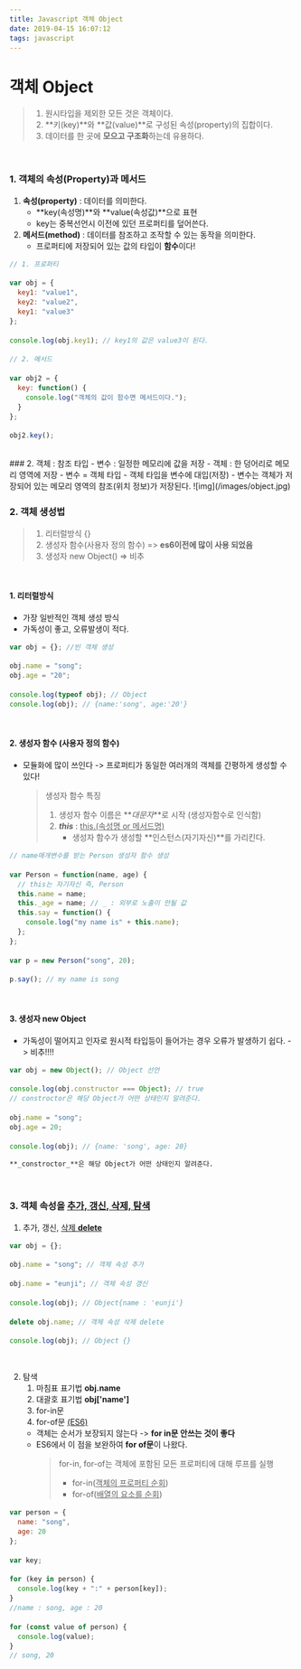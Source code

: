 ```yaml
---
title: Javascript 객체 Object
date: 2019-04-15 16:07:12
tags: javascript
---
```


# 객체 Object

> 1. 원시타입을 제외한 모든 것은 객체이다.
> 2. **키(key)**와 **값(value)**로 구성된 속성(property)의 집합이다.
> 3. 데이터를 한 곳에 **모으고 구조화**하는데 유용하다.

<br>

### 1. 객체의 속성(Property)과 메서드

1. **속성(property)** : 데이터를 의미한다.
   - **key(속성명)**와 **value(속성값)**으로 표현
   - key는 중복선언시 이전에 있던 프로퍼티를 덮어쓴다.
2. **메서드(method)** : 데이터를 참조하고 조작할 수 있는 동작을 의미한다.
   - 프로퍼티에 저장되어 있는 값의 타입이 **함수**이다!

```js
// 1. 프로퍼티

var obj = {
  key1: "value1",
  key2: "value2",
  key1: "value3"
};

console.log(obj.key1); // key1의 값은 value3이 된다.

// 2. 메서드

var obj2 = {
  key: function() {
    console.log("객체의 값이 함수면 메서드이다.");
  }
};

obj2.key();
```

<br>
### 2. 객체 : 참조 타입
- 변수 : 일정한 메모리에 값을 저장 
- 객체 : 한 덩어리로 메모리 영역에 저장
- 변수 = 객체 타입 
    - 객체 타입을 변수에 대입(저장)
      - 변수는 객체가 저장되어 있는 메모리 영역의 참조(위치 정보)가 저장된다.
![img](/images/object.jpg)
<br>

### 2. 객체 생성법

> 1. 리터럴방식 {}
> 2. 생성자 함수(사용자 정의 함수)
>    => **es6이전에 많이 사용 되었음**
> 3. 생성자 new Object()
>    => 비추

<br>

#### 1. 리터럴방식

- 가장 일반적인 객체 생성 방식
- 가독성이 좋고, 오류발생이 적다.

```js
var obj = {}; //빈 객체 생성

obj.name = "song";
obj.age = "20";

console.log(typeof obj); // Object
console.log(obj); // {name:'song', age:'20'}
```

<br>

#### 2. 생성자 함수 (사용자 정의 함수)

- 모듈화에 많이 쓰인다 -> 프로퍼티가 동일한 여러개의 객체를 간평하게 생성할 수 있다!

  > 생성자 함수 특징
  >
  > 1. 생성자 함수 이름은 **_대문자_**로 시작 (생성자함수로 인식함)
  > 2. **_this_** : <u>this.(속성명 or 메서드명)</u>
  >    - 생성자 함수가 생성할 **인스턴스(자기자신)**를 가리킨다.

```js
// name매개변수를 받는 Person 생성자 함수 생성

var Person = function(name, age) {
  // this는 자기자신 즉, Person
  this.name = name;
  this._age = name; // _ : 외부로 노출이 안될 값
  this.say = function() {
    console.log("my name is" + this.name);
  };
};

var p = new Person("song", 20);

p.say(); // my name is song
```

<br>

#### 3. 생성자 new Object

- 가독성이 떨어지고 인자로 원시적 타입등이 들어가는 경우 오류가 발생하기 쉽다. -> 비추!!!!

```js
var obj = new Object(); // Object 선언

console.log(obj.constructor === Object); // true
// constroctor은 해당 Object가 어떤 상태인지 알려준다.

obj.name = "song";
obj.age = 20;

console.log(obj); // {name: 'song', age: 20}
```

`**_constroctor_**은 해당 Object가 어떤 상태인지 알려준다.`

<br>

### 3. 객체 속성을 <u>추가, 갱신, 삭제, 탐색</u>

1. 추가, 갱신, <u>삭제 **delete**</u>

```js
var obj = {};

obj.name = "song"; // 객체 속성 추가

obj.name = "eunji"; // 객체 속성 갱신

console.log(obj); // Object{name : 'eunji'}

delete obj.name; // 객체 속성 삭제 delete

console.log(obj); // Object {}
```

<br>

2. 탐색
   1. 마침표 표기법 **obj.name**
   2. 대괄호 표기법 **obj['name']**
   3. for-in문
   4. for-of문 <u>(ES6)</u>
   - 객체는 순서가 보장되지 않는다 -> **for in문 안쓰는 것이 좋다**
   - ES6에서 이 점을 보완하여 **for of문**이 나왔다.
     > for-in, for-of는 객체에 포함된 모든 프로퍼티에 대해 루프를 실행
     >
     > - for-in(<u>객체의 프로퍼티 순회</u>)
     > - for-of(<u>배열의 요소를 순회</u>)

```js
var person = {
  name: "song",
  age: 20
};

var key;

for (key in person) {
  console.log(key + ":" + person[key]);
}
//name : song, age : 20

for (const value of person) {
  console.log(value);
}
// song, 20
```
